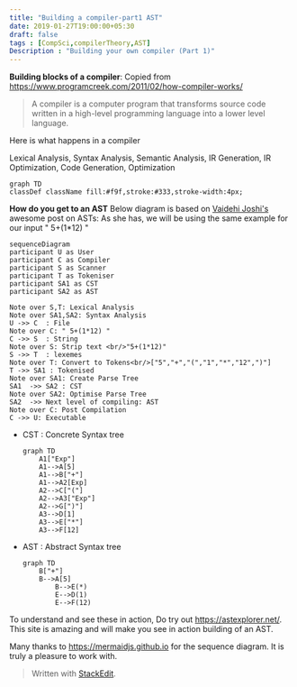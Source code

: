 ```yaml
---
title: "Building a compiler-part1 AST"
date: 2019-01-27T19:00:00+05:30
draft: false
tags : [CompSci,compilerTheory,AST]
Description : "Building your own compiler (Part 1)"
---  
```

**Building blocks of a compiler**:
Copied from <https://www.programcreek.com/2011/02/how-compiler-works/>
>A compiler is a computer program that transforms source code written in a high-level programming language into a lower level language.  

Here is what happens in a compiler

Lexical Analysis, Syntax Analysis, Semantic Analysis, IR Generation, IR Optimization, Code Generation, Optimization
```mermaid
graph TD
classDef className fill:#f9f,stroke:#333,stroke-width:4px;

```

**How do you get to an AST**
Below diagram is based on [Vaidehi Joshi's](https://medium.com/basecs/leveling-up-ones-parsing-game-with-asts-d7a6fc2400ff) awesome post on ASTs:
As she has, we will be using the same example for our input " 5+(1*12) "

```mermaid
sequenceDiagram
participant U as User  
participant C as Compiler   
participant S as Scanner
participant T as Tokeniser   
participant SA1 as CST
participant SA2 as AST 

Note over S,T: Lexical Analysis
Note over SA1,SA2: Syntax Analysis
U ->> C  : File  
Note over C: " 5+(1*12) "
C ->> S  : String
Note over S: Strip text <br/>"5+(1*12)"
S ->> T  : lexemes  
Note over T: Convert to Tokens<br/>["5","+","(","1","*","12",")"]
T ->> SA1 : Tokenised   
Note over SA1: Create Parse Tree
SA1  ->> SA2 : CST
Note over SA2: Optimise Parse Tree
SA2  ->> Next level of compiling: AST 
Note over C: Post Compilation
C ->> U: Executable  
```  

* CST : Concrete Syntax tree
	```mermaid
	graph TD
		A1["Exp"]
		A1-->A[5]
		A1-->B["+"]
		A1-->A2[Exp]
		A2-->C["("]
		A2-->A3["Exp"]
		A2-->G[")"]
		A3-->D[1]
		A3-->E["*"]
		A3-->F[12]
	```
* AST : Abstract Syntax tree
    ```mermaid
	graph TD
		B["+"]
		B-->A[5]
	        B-->E(*)
	        E-->D(1)
	        E-->F(12)
    ```
To understand and see these in action, Do try out <https://astexplorer.net/>. This site is amazing and will make you see in action building of an AST.  

Many thanks to <https://mermaidjs.github.io> for the sequence diagram. It is truly a pleasure to work with.  

> Written with [StackEdit](https://stackedit.io/).
<!--stackedit_data:
eyJoaXN0b3J5IjpbMTE5MTgyNjgwNiw3NDA3NzQ2OTksNzQ2OT
A1NjgyLC0xNjc1MTU2NzM1LC0xMDgzOTkyNjcyLDE4NjQ5MjM0
NTUsLTM0MDIwNzMxMSw0NjMzNjAwNjEsLTQxNDc0Njc2NSwtMT
YyMzI1NDM2MSwxNTEzNzIwNzU5LDE1ODUyNjcxNDQsODMxNzcy
MzBdfQ==
-->